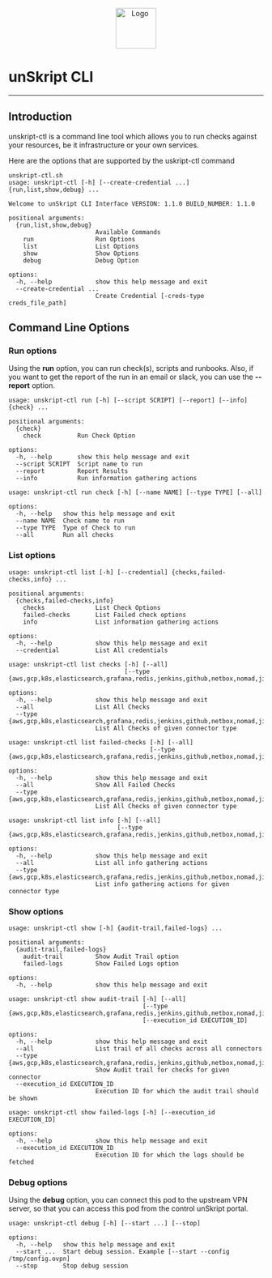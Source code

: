 <br />
<div align="center">
    <a href="https://unskript.com/">
        <img src="https://storage.googleapis.com/unskript-website/assets/favicon.png" alt="Logo" width="80" height="80">
    </a>
    <p align="center">
</p>
</div>

# unSkript CLI
---



## Introduction
unskript-ctl is a command line tool which allows you to run checks against your resources, be it infrastructure or your own services. 

Here are the options that are supported by the uskript-ctl command
```
unskript-ctl.sh
usage: unskript-ctl [-h] [--create-credential ...] {run,list,show,debug} ...

Welcome to unSkript CLI Interface VERSION: 1.1.0 BUILD_NUMBER: 1.1.0

positional arguments:
  {run,list,show,debug}
                        Available Commands
    run                 Run Options
    list                List Options
    show                Show Options
    debug               Debug Option

options:
  -h, --help            show this help message and exit
  --create-credential ...
                        Create Credential [-creds-type creds_file_path]
```

## 

## Command Line Options
### Run options
Using the **run** option, you can run check(s), scripts and runbooks.
Also, if you want to get the report of the run in an email or slack, you can
use the **--report** option.

```
usage: unskript-ctl run [-h] [--script SCRIPT] [--report] [--info] {check} ...

positional arguments:
  {check}
    check          Run Check Option

options:
  -h, --help       show this help message and exit
  --script SCRIPT  Script name to run
  --report         Report Results
  --info           Run information gathering actions
```

```
usage: unskript-ctl run check [-h] [--name NAME] [--type TYPE] [--all]

options:
  -h, --help   show this help message and exit
  --name NAME  Check name to run
  --type TYPE  Type of Check to run
  --all        Run all checks
```

### List options
```
usage: unskript-ctl list [-h] [--credential] {checks,failed-checks,info} ...

positional arguments:
  {checks,failed-checks,info}
    checks              List Check Options
    failed-checks       List Failed check options
    info                List information gathering actions

options:
  -h, --help            show this help message and exit
  --credential          List All credentials
```

```
usage: unskript-ctl list checks [-h] [--all]
                                [--type {aws,gcp,k8s,elasticsearch,grafana,redis,jenkins,github,netbox,nomad,jira,kafka,mongodb,mysql,postgresql,rest,slack,ssh,vault,salesforce}]

options:
  -h, --help            show this help message and exit
  --all                 List All Checks
  --type {aws,gcp,k8s,elasticsearch,grafana,redis,jenkins,github,netbox,nomad,jira,kafka,mongodb,mysql,postgresql,rest,slack,ssh,vault,salesforce}
                        List All Checks of given connector type
```

```
usage: unskript-ctl list failed-checks [-h] [--all]
                                       [--type {aws,gcp,k8s,elasticsearch,grafana,redis,jenkins,github,netbox,nomad,jira,kafka,mongodb,mysql,postgresql,rest,slack,ssh,vault,salesforce}]

options:
  -h, --help            show this help message and exit
  --all                 Show All Failed Checks
  --type {aws,gcp,k8s,elasticsearch,grafana,redis,jenkins,github,netbox,nomad,jira,kafka,mongodb,mysql,postgresql,rest,slack,ssh,vault,salesforce}
                        List All Checks of given connector type
```

```
usage: unskript-ctl list info [-h] [--all]
                              [--type {aws,gcp,k8s,elasticsearch,grafana,redis,jenkins,github,netbox,nomad,jira,kafka,mongodb,mysql,postgresql,rest,slack,ssh,vault,salesforce}]

options:
  -h, --help            show this help message and exit
  --all                 List all info gathering actions
  --type {aws,gcp,k8s,elasticsearch,grafana,redis,jenkins,github,netbox,nomad,jira,kafka,mongodb,mysql,postgresql,rest,slack,ssh,vault,salesforce}
                        List info gathering actions for given connector type
```


### Show options
```
usage: unskript-ctl show [-h] {audit-trail,failed-logs} ...

positional arguments:
  {audit-trail,failed-logs}
    audit-trail         Show Audit Trail option
    failed-logs         Show Failed Logs option

options:
  -h, --help            show this help message and exit
```
```
usage: unskript-ctl show audit-trail [-h] [--all]
                                     [--type {aws,gcp,k8s,elasticsearch,grafana,redis,jenkins,github,netbox,nomad,jira,kafka,mongodb,mysql,postgresql,rest,slack,ssh,vault,salesforce}]
                                     [--execution_id EXECUTION_ID]

options:
  -h, --help            show this help message and exit
  --all                 List trail of all checks across all connectors
  --type {aws,gcp,k8s,elasticsearch,grafana,redis,jenkins,github,netbox,nomad,jira,kafka,mongodb,mysql,postgresql,rest,slack,ssh,vault,salesforce}
                        Show Audit trail for checks for given connector
  --execution_id EXECUTION_ID
                        Execution ID for which the audit trail should be shown
```
```
usage: unskript-ctl show failed-logs [-h] [--execution_id EXECUTION_ID]

options:
  -h, --help            show this help message and exit
  --execution_id EXECUTION_ID
                        Execution ID for which the logs should be fetched
```

### Debug options

Using the **debug** option, you can connect this pod to the upstream VPN
server, so that you can access this pod from the control unSkript portal.
```
usage: unskript-ctl debug [-h] [--start ...] [--stop]

options:
  -h, --help   show this help message and exit
  --start ...  Start debug session. Example [--start --config /tmp/config.ovpn]
  --stop       Stop debug session
```